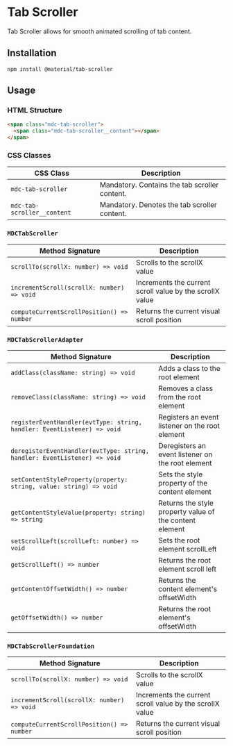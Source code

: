 <!--docs:
title: "Tab Scroller"
layout: detail
section: components
excerpt: "Tab Scroller allows for smoothing animated scrolling of tab content"
iconId: tab
path: /catalog/tab-scroller/
-->

# Tab Scroller

<!--<div class="article__asset">
  <a class="article__asset-link"
     href="https://material-components-web.appspot.com/tab-scroller.html">
    <img src="{{ site.rootpath }}/images/mdc_web_screenshots/tab-scroller.png" width="363" alt="Tab scroller screenshot">
  </a>
</div>-->

Tab Scroller allows for smooth animated scrolling of tab content.

## Installation
```
npm install @material/tab-scroller
```

## Usage

### HTML Structure

```html
<span class="mdc-tab-scroller">
  <span class="mdc-tab-scroller__content"></span>
</span>
```

### CSS Classes

CSS Class | Description
--- | ---
`mdc-tab-scroller` | Mandatory. Contains the tab scroller content.
`mdc-tab-scroller__content` | Mandatory. Denotes the tab scroller content.

### `MDCTabScroller`

Method Signature | Description
--- | ---
`scrollTo(scrollX: number) => void` | Scrolls to the scrollX value
`incrementScroll(scrollX: number) => void` | Increments the current scroll value by the scrollX value
`computeCurrentScrollPosition() => number` | Returns the current visual scroll position

### `MDCTabScrollerAdapter`

Method Signature | Description
--- | ---
`addClass(className: string) => void` | Adds a class to the root element
`removeClass(className: string) => void` | Removes a class from the root element
`registerEventHandler(evtType: string, handler: EventListener) => void` | Registers an event listener on the root element
`deregisterEventHandler(evtType: string, handler: EventListener) => void` | Deregisters an event listener on the root element
`setContentStyleProperty(property: string, value: string) => void` | Sets the style property of the content element
`getContentStyleValue(property: string) => string` | Returns the style property value of the content element
`setScrollLeft(scrollLeft: number) => void` | Sets the root element scrollLeft
`getScrollLeft() => number` | Returns the root element scroll left
`getContentOffsetWidth() => number` | Returns the content element's offsetWidth
`getOffsetWidth() => number` | Returns the root element's offsetWidth

### `MDCTabScrollerFoundation`

Method Signature | Description
--- | ---
`scrollTo(scrollX: number) => void` | Scrolls to the scrollX value
`incrementScroll(scrollX: number) => void` | Increments the current scroll value by the scrollX value
`computeCurrentScrollPosition() => number` | Returns the current visual scroll position
